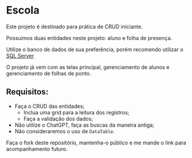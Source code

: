 # Escola

Este projeto é destinado para prática de CRUD iniciante.

Possuimos duas entidades neste projeto: aluno e folha de presença.

Utilize o banco de dados de sua preferência, porém recomendo utilizar o [SQL Server](https://www.microsoft.com/pt-br/sql-server/sql-server-downloads)

O projeto já vem com as telas principal, gerenciamento de alunos e gerenciamento de folhas de ponto.

## Requisitos:
- Faça o CRUD das entidades;
  - Inclua uma grid para a leitura dos registros;
  - Faça a validação dos dados;
- Não utilize o ChatGPT, faça as buscas da maneira antiga;
- Não consideraremos o uso de `DataTable`.

Faça o fork deste repositório, mantenha-o público e me mande o link para acompanhamento futuro.
